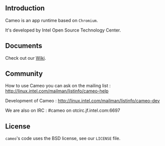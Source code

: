## Introduction
Cameo is an app runtime based on `Chromium`.

It's developed by Intel Open Source Technology Center.

## Documents

Check out our [Wiki](wiki/).

## Community

How to use Cameo you can ask on the mailing list : http://linux.intel.com/mailman/listinfo/cameo-help

Development of Cameo : http://linux.intel.com/mailman/listinfo/cameo-dev

We are also on IRC : #cameo on otcirc.jf.intel.com:6697

## License

`cameo`'s code uses the BSD license, see our `LICENSE` file.
